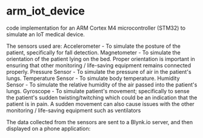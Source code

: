 # arm_iot_device
code implementation for an ARM Cortex M4 microcontroller (STM32) to simulate an IoT medical device.

The sensors used are:
Accelerometer - To simulate the posture of the patient, specifically for fall detection.
Magnetometer - To simulate the orientation of the patient lying on the bed. Proper orientation is important in ensuring that other monitoring / life-saving equipment remains connected properly.
Pressure Sensor - To simulate the pressure of air in the patient's lungs.
Temperature Sensor - To simulate body temperature.
Humidity Sensor - To simulate the relative humidity of the air passed into the patient's lungs.
Gyroscope - To simulate patient's movement; specifically to sense the patient's sudden twisting/twitching which could be an indication that the patient is in pain. A sudden movement can also cause issues with the other monitoring / life-saving equipment such as ventilators

The data collected from the sensors are sent to a Blynk.io server, and then displayed on a phone application:

